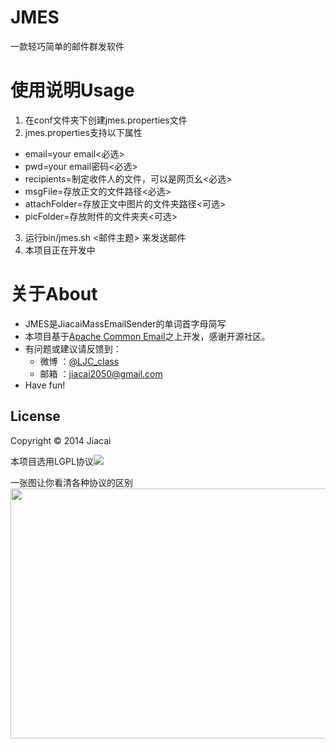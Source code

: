 JMES
=================
一款轻巧简单的邮件群发软件

使用说明Usage 
=========
1. 在conf文件夹下创建jmes.properties文件
2. jmes.properties支持以下属性
- email=your email<必选>
- pwd=your email密码<必选>
- recipients=制定收件人的文件，可以是网页幺<必选>
- msgFile=存放正文的文件路径<必选>
- attachFolder=存放正文中图片的文件夹路径<可选>
- picFolder=存放附件的文件夹夹<可选>
3. 运行bin/jmes.sh <邮件主题> 来发送邮件
4. 本项目正在开发中



关于About
=========
- JMES是JiacaiMassEmailSender的单词首字母简写
- 本项目基于[Apache Common Email](http://commons.apache.org/proper/commons-email/index.html)之上开发，感谢开源社区。
- 有问题或建议请反馈到：
    - 微博 ：[@LJC_class](http://weibo.com/liujiacai/)
    - 邮箱 ：jiacai2050@gmail.com  
- Have fun! 

License
-------
Copyright © 2014 Jiacai

本项目选用LGPL协议<a href="http://www.gnu.org/licenses/lgpl.html"><img src="https://www.gnu.org/graphics/lgplv3-147x51.png"/></a>

一张图让你看清各种协议的区别
<img src="http://image.beekka.com/blog/201105/free_software_licenses.png" width="600px" height="400px"/>
